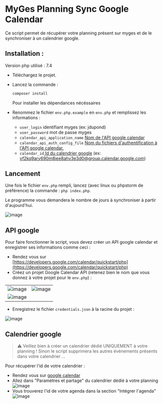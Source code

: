 # MyGes Planning Sync Google Calendar

Ce script permet de récupérer votre planning présent sur myges et de le synchroniser à un calendrier google.

## Installation :

Version php utilisé : 7.4

* Téléchargez le projet.

* Lancez la commande : 
    ```bash
    composer install
    ```
    Pour installer les dépendances nécéssaires
    
* Renommez le fichier `env.php.example` en `env.php` et remplissez les informations :
    * `user_login` identifiant myges (ex: jdupond)
    * `user_password` mot de passe myges
    * `calendar_api_application_name` [Nom de l'API google calendar](#api-google)
    * `calendar_api_auth_config_file` [Nom du fichiers d'authentification à l'API google calendar.](#api-google)
    * `calendar_id`[ Id du calendrier google](#calendrier-google) (ex: vf2kq9ary690m8iee8ahv3e3d0@group.calendar.google.com)

## Lancement
Une fois le fichier `env.php` rempli, lancez (avec linux ou phpstorm de préférence) la commande : `php index.php`.

Le programme vous demandera le nombre de jours à synchroniser à partir d'aujourd'hui. 

![image](https://i.imgur.com/qojtmG6.png)

## API google

Pour faire fonctionner le script, vous devez créer un API google calendar et enregistrer ses informations comme ceci :

* Rendez vous sur [https://developers.google.com/calendar/quickstart/php](https://developers.google.com/calendar/quickstart/php)
* Créez un projet Google Calendar API (retenez bien le nom que vous donnez à votre projet pour le `env.php`) : 

|   |   |
|---|---|
|![image](https://i.imgur.com/xZkQC03.png) | ![image](https://i.imgur.com/QVQ6vH2.png) |
|![image](https://i.imgur.com/AmHIOfb.png)||

* Enregistrez le fichier `credentials.json` à la racine du projet :

![image](https://i.imgur.com/XxVO6z5.png)


## Calendrier google

>  :warning: Veillez bien à créer un calendrier dédié UNIQUEMENT à votre planning ! Sinon le script supprimera les autres évènements présents dans votre calendrier ...

Pour récupérer l'id de votre calendrier : 
* Rendez vous sur [google calendar](https://calendar.google.com)
* Allez dans "Paramètres et partage" du calendrier dédié à votre planning
![image](https://i.imgur.com/QAZPssf.png)
* Vous trouverez l'id de votre agenda dans la section "Intégrer l'agenda"
![image](https://i.imgur.com/1p0Ra2q.png)
